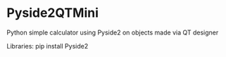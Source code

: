 # Pyside2QTMini
Python simple calculator using Pyside2 on objects made via QT designer

Libraries:
    pip install Pyside2